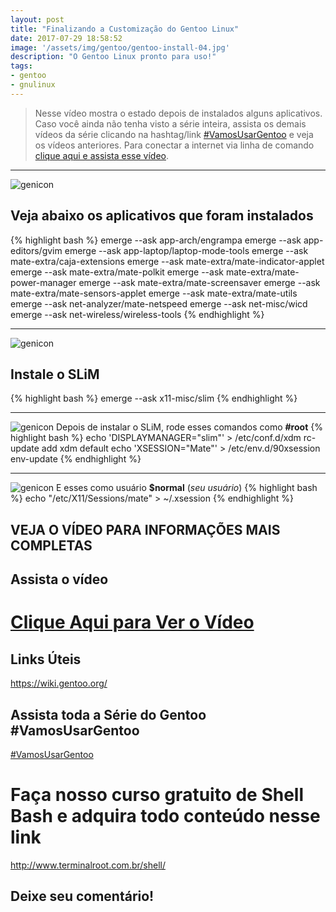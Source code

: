 ```yaml
---
layout: post
title: "Finalizando a Customização do Gentoo Linux"
date: 2017-07-29 18:58:52
image: '/assets/img/gentoo/gentoo-install-04.jpg'
description: "O Gentoo Linux pronto para uso!"
tags:
- gentoo
- gnulinux
---
```


> Nesse vídeo mostra o estado depois de instalados alguns aplicativos. Caso você ainda não tenha visto a série inteira, assista os demais vídeos da série clicando na hashtag/link [#VamosUsarGentoo](https://goo.gl/7PyqZe) e veja os vídeos anteriores. Para conectar a internet via linha de comando [clique aqui e assista esse vídeo](https://www.youtube.com/watch?v=q3oaZ4SIbkA). 

***

![genicon](/assets/img/gentoo/gentoo-linux-icon.jpg)
## Veja abaixo os aplicativos que foram instalados
{% highlight bash %}
emerge --ask app-arch/engrampa
emerge --ask app-editors/gvim
emerge --ask app-laptop/laptop-mode-tools
emerge --ask mate-extra/caja-extensions
emerge --ask mate-extra/mate-indicator-applet
emerge --ask mate-extra/mate-polkit
emerge --ask mate-extra/mate-power-manager
emerge --ask mate-extra/mate-screensaver
emerge --ask mate-extra/mate-sensors-applet
emerge --ask mate-extra/mate-utils
emerge --ask net-analyzer/mate-netspeed
emerge --ask net-misc/wicd
emerge --ask net-wireless/wireless-tools
{% endhighlight %}

***

![genicon](/assets/img/gentoo/gentoo-linux-icon.jpg)
## Instale o SLiM
{% highlight bash %}
emerge --ask x11-misc/slim
{% endhighlight %}

***

![genicon](/assets/img/gentoo/gentoo-linux-icon.jpg)
Depois de instalar o SLiM, rode esses comandos como __#root__
{% highlight bash %}
echo 'DISPLAYMANAGER="slim"' > /etc/conf.d/xdm
rc-update add xdm default
echo 'XSESSION="Mate"' > /etc/env.d/90xsession
env-update
{% endhighlight %}

***

![genicon](/assets/img/gentoo/gentoo-linux-icon.jpg)
E esses como usuário __$normal__ (_seu usuário_)
{% highlight bash %}
echo "/etc/X11/Sessions/mate" > ~/.xsession
{% endhighlight %}

## VEJA O VÍDEO PARA INFORMAÇÕES MAIS COMPLETAS
## Assista o vídeo

# [Clique Aqui para Ver o Vídeo](https://www.youtube.com/watch?v=imi1g-aE7zc)


## Links Úteis

<https://wiki.gentoo.org/>

## Assista toda a Série do Gentoo #VamosUsarGentoo
[#VamosUsarGentoo](https://goo.gl/7PyqZe)

# Faça nosso curso gratuito de Shell Bash e adquira todo conteúdo nesse link
<http://www.terminalroot.com.br/shell/>

## Deixe seu comentário!

<script async src="https://pagead2.googlesyndication.com/pagead/js/adsbygoogle.js"></script>

<!-- Informat -->
<ins class="adsbygoogle"
 style="display:block"
 data-ad-client="ca-pub-2838251107855362"
 data-ad-slot="2327980059"
 data-ad-format="auto"
 data-full-width-responsive="true"></ins>

<script>
(adsbygoogle = window.adsbygoogle || []).push({});
</script>



